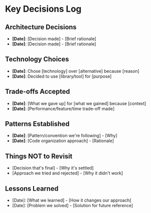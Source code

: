 # Key Decisions Log

## Architecture Decisions
- **[Date]**: [Decision made] - [Brief rationale]
- **[Date]**: [Decision made] - [Brief rationale]

## Technology Choices
- **[Date]**: Chose [technology] over [alternative] because [reason]
- **[Date]**: Decided to use [library/tool] for [purpose]

## Trade-offs Accepted
- **[Date]**: [What we gave up] for [what we gained] because [context]
- **[Date]**: [Performance/feature/time trade-off made]

## Patterns Established
- **[Date]**: [Pattern/convention we're following] - [Why]
- **[Date]**: [Code organization approach] - [Rationale]

## Things NOT to Revisit
- [Decision that's final] - [Why it's settled]
- [Approach we tried and rejected] - [Why it didn't work]

## Lessons Learned
- [Date]: [What we learned] - [How it changes our approach]
- [Date]: [Problem we solved] - [Solution for future reference]

